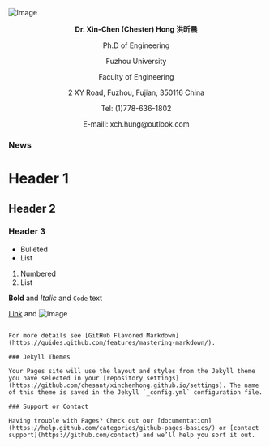 ![Image](https://github.com/xinchenhong/xinchenhong.github.io/blob/master/1%E5%AF%B8.jpg)

<p align="center">
<b>Dr. Xin-Chen (Chester) Hong 洪昕晨</b>
</p>
<p align="center">
Ph.D of Engineering
</p>
<p align="center">
Fuzhou University
</p>
<p align="center">
Faculty of Engineering
</p>
<p align="center">
2 XY Road, Fuzhou, Fujian, 350116 China
</p>
<p align="center">
Tel: (1)778-636-1802
</p>
<p align="center">
E-maill: xch.hung@outlook.com
</p>





### News



# Header 1
## Header 2
### Header 3

- Bulleted
- List

1. Numbered
2. List

**Bold** and _Italic_ and `Code` text

[Link](url) and ![Image](src)
```

For more details see [GitHub Flavored Markdown](https://guides.github.com/features/mastering-markdown/).

### Jekyll Themes

Your Pages site will use the layout and styles from the Jekyll theme you have selected in your [repository settings](https://github.com/chesant/xinchenhong.github.io/settings). The name of this theme is saved in the Jekyll `_config.yml` configuration file.

### Support or Contact

Having trouble with Pages? Check out our [documentation](https://help.github.com/categories/github-pages-basics/) or [contact support](https://github.com/contact) and we’ll help you sort it out.
